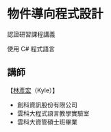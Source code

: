 # 物件導向程式設計

認證研習課程講義

使用 C# 程式語言

## 講師

【[林彥宏](http://lyhcode.info)（Kyle）】

* 創科資訊股份有限公司
* 雲科大程式語言教學實驗室
* 雲科大資管碩士班畢業


